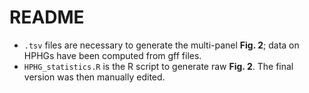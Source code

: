 # README
- <code>.tsv</code> files are necessary to generate the multi-panel **Fig. 2**; data on HPHGs have been computed from gff files.
- <code>HPHG_statistics.R</code> is the R script to generate raw **Fig. 2**. The final version was then manually edited.
